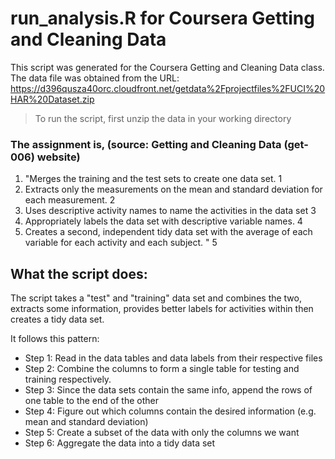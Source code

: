 # run_analysis.R for Coursera Getting and Cleaning Data


This script was generated for the Coursera Getting and Cleaning Data class.
The data file was obtained from the URL:
https://d396qusza40orc.cloudfront.net/getdata%2Fprojectfiles%2FUCI%20HAR%20Dataset.zip 

>To run the script, first unzip the data in your working directory

### The assignment is, (source: Getting and Cleaning Data (get-006) website)
1. "Merges the training and the test sets to create one data set. 1
2.  Extracts only the measurements on the mean and standard deviation for each measurement. 2 
3.  Uses descriptive activity names to name the activities in the data set 3
4.  Appropriately labels the data set with descriptive variable names.  4
5.  Creates a second, independent tidy data set with the average of each variable for each activity and each subject. " 5 

## What the script does:

The script takes a "test" and "training" data set and combines the two, extracts some information, provides
better labels for activities within then creates a tidy data set.

It follows this pattern:
* Step 1: Read in the data tables and data labels from their respective files
* Step 2: Combine the columns to form a single table for testing and training respectively.
* Step 3: Since the data sets contain the same info, append the rows of one table to the end of the other
* Step 4: Figure out which columns contain the desired information (e.g. mean and standard deviation)
* Step 5: Create a subset of the data with only the columns we want
* Step 6: Aggregate the data into a tidy data set

